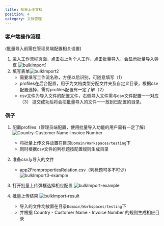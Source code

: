 ```yaml
---
title: 批量上传文档
position: 4
category: 文档管理
---
```

### 客户端操作流程
(批量导入前需在管理员端配置相关设置)
1. 进入工作流程页面，点击右上角个人工作，点击批量导入，会显示批量导入弹框 ![bulkImport1](/bulkImport1.png)
2. 填写表单![bulkImport2](/bulkImport2.png)
   - 需要填写工作流名称，方便以后识别，可随意填写（1）
   - profiles在后台配置，用于为文档类型分配文件夹及自定义目录，根据csv配置选择，需对profiles配置有一定了解（2）
   - csv文件为导入文件的配置文件，右侧导入文件需与csv文件配置一一对应（3）
提交成功后将会把批量导入的文件一一放到已配置的目录。
### 例子
1. 配置profiles（管理员端配置，使用批量导入功能的用户需有一定了解）
   ![Country-Customer Name-Invoice Number](/Country-CustomerName-InvoiceNumber.png)
   - 将批量上传文件放置在目录`Domain/Workspaces/testing`下
   - 同时根据csv文件的列标题按配置规则生成目录
1. 准备csv与导入的文件
   - app2FrompropertiesRelation.csv（列标题可多不可少）
   ![bulkImport3-example](/bulkImport3-example.png)
   
2. 打开批量上传弹框选择相应配置
   ![bulkImport-example](/bulkImport-example.png)
3. 批量上传结果
   ![bulkImport-result](/bulkImport-result.png)
   - 导入的文件均放置在目录`Domain/Workspaces/testing`下
   - 并根据 Country - Customer Name - Invoice Number 的规则生成相应目录

